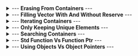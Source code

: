 <details><summary>--- <b>Erasing From Containers</b> ---</summary>

<br/>

This benchmark explores the differences in removing the first/last/random element from various STL containers.<br/>
<br/>

Baseline results (first line) report absolute CPU time.<br/>
All other results report relative increase to the baseline (<1.0 means faster, >1.0 means slower).<br/>
<br/><br/>

| 10'000 elements | clang++  | g++ 
|----------------:|-----:|-----:|
| erase random element from `std::vector<u64>` | 1.07 µs | 1.05 µs|
| erase first element from `std::vector<u64>` | 1.5294x | 1.5149x|
| erase last element from `std::vector<u64>` | 0.4018x | 0.5060x|
| erase random element from `std::list<u64>` | 0.7320x | 0.8930x|
| erase first element from `std::list<u64>` | 0.5392x | 0.4492x|
| erase last element from `std::list<u64>` | 0.4377x | 0.5183x|
| erase random element from `std::deque<u64>` | 1.1438x | 0.9834x|
| erase first element from `std::deque<u64>` | 0.4052x | 0.4672x|
| erase last element from `std::deque<u64>` | 0.5856x | 0.6340x|
| erase random element from `std::set<u64>` | 0.5882x | 0.4917x|
| erase first element from `std::set<u64>` | 0.5229x | 0.5209x|
| erase last element from `std::set<u64>` | 0.4964x | 0.5060x|
| erase random element from `std::unordered_set<u64>` | 0.5592x | 0.4912x|
| erase first element from `std::unordered_set<u64>` | 0.4964x | 0.5050x|
| erase last element from `std::unordered_set<u64>` | 0.3983x | 0.5050x|
| erase random element from `std::map<u64, u64>` | 0.5909x | 0.5183x|
| erase first element from `std::map<u64, u64>` | 0.5271x | 0.5793x|
| erase last element from `std::map<u64, u64>` | 0.5710x | 0.5714x|
| erase random element from `std::unordered_map<u64, u64>` | 0.5229x | 0.4338x|
| erase first element from `std::unordered_map<u64, u64>` | 0.5554x | 0.5050x|
| erase last element from `std::unordered_map<u64, u64>` | 0.5310x | 0.4239x|

<br/><br/>

| 100'000 elements | clang++  | g++ 
|-----------------:|-----:|-----:|
| erase random element from `std::vector<u64>` | 6.14 µs | 6.45 µs|
| erase first element from `std::vector<u64>` | 2.0909x | 2.0432x|
| erase last element from `std::vector<u64>` | 0.0955x | 0.0919x|
| erase random element from `std::list<u64>` | 0.1018x | 0.0000x|
| erase first element from `std::list<u64>` | 0.1114x | 0.0872x|
| erase last element from `std::list<u64>` | 0.0993x | 0.0859x|
| erase random element from `std::deque<u64>` | 1.1648x | 0.9946x|
| erase first element from `std::deque<u64>` | 0.0967x | 0.0848x|
| erase last element from `std::deque<u64>` | 0.0986x | 0.0930x|
| erase random element from `std::set<u64>` | 0.0886x | 0.1114x|
| erase first element from `std::set<u64>` | 0.0932x | 0.0775x|
| erase last element from `std::set<u64>` | 0.0865x | 0.0822x|
| erase random element from `std::unordered_set<u64>` | 0.0722x | 0.0908x|
| erase first element from `std::unordered_set<u64>` | 0.0891x | 0.0735x|
| erase last element from `std::unordered_set<u64>` | 0.0864x | 0.0908x|
| erase random element from `std::map<u64, u64>` | 0.0818x | 0.0822x|
| erase first element from `std::map<u64, u64>` | 0.0865x | 0.0788x|
| erase last element from `std::map<u64, u64>` | 0.0938x | 0.0673x|
| erase random element from `std::unordered_map<u64, u64>` | 0.0966x | 0.0714x|
| erase first element from `std::unordered_map<u64, u64>` | 0.0815x | 0.0814x|
| erase last element from `std::unordered_map<u64, u64>` | 0.0773x | 0.0670x|

<br/><br/>

| 1'000'000 elements | clang++  | g++ 
|-------------------:|-----:|-----:|
| erase random element from `std::vector<u64>` | 62.78 µs | 62.78 µs|
| erase first element from `std::vector<u64>` | 1.9056x | 2.0000x|
| erase last element from `std::vector<u64>` | 0.0067x | 0.0080x|
| erase random element from `std::list<u64>` | 0.0199x | 0.0199x|
| erase first element from `std::list<u64>` | 0.0087x | 0.0098x|
| erase last element from `std::list<u64>` | 0.0085x | 0.0095x|
| erase random element from `std::deque<u64>` | 1.0667x | 1.0000x|
| erase first element from `std::deque<u64>` | 0.0067x | 0.0081x|
| erase last element from `std::deque<u64>` | 0.0076x | 0.0092x|
| erase random element from `std::set<u64>` | 0.0106x | 0.0080x|
| erase first element from `std::set<u64>` | 0.0118x | 0.0082x|
| erase last element from `std::set<u64>` | 0.0084x | 0.0096x|
| erase random element from `std::unordered_set<u64>` | 0.0085x | 0.0098x|
| erase first element from `std::unordered_set<u64>` | 0.0087x | 0.0086x|
| erase last element from `std::unordered_set<u64>` | 0.0092x | 0.0091x|
| erase random element from `std::map<u64, u64>` | 0.0100x | 0.0092x|
| erase first element from `std::map<u64, u64>` | 0.0097x | 0.0090x|
| erase last element from `std::map<u64, u64>` | 0.0087x | 0.0082x|
| erase random element from `std::unordered_map<u64, u64>` | 0.0095x | 0.0092x|
| erase first element from `std::unordered_map<u64, u64>` | 0.0086x | 0.0098x|
| erase last element from `std::unordered_map<u64, u64>` | 0.0091x | 0.0085x|

<br/><br/>

</details>
<details><summary>--- <b>Filling Vector With And Without Reserve</b> ---</summary>

<br/>

This benchmark explores the differences in filling a `std::vector`, one element at a time, with and without using reserve().<br/>
<br/>

Baseline results (first line) report absolute CPU time.<br/>
All other results report relative increase to the baseline (<1.0 means faster, >1.0 means slower).<br/>
<br/><br/>

| pushing 10'000 values into a `std::vector<u64>` | clang++  | g++ 
|------------------------------------------------:|-----:|-----:|
| without reserve | 85.79 µs | 119.98 µs|
| with reserve | 0.2992x | 0.4884x|

<br/><br/>

| pushing 100'000 values into a `std::vector<u64>` | clang++  | g++ 
|-------------------------------------------------:|-----:|-----:|
| without reserve | 1.38 ms | 1.69 ms|
| with reserve | 0.1859x | 0.3634x|

<br/><br/>

| pushing 1'000'000 values into a `std::vector<u64>` | clang++  | g++ 
|---------------------------------------------------:|-----:|-----:|
| without reserve | 13.11 ms | 16.01 ms|
| with reserve | 0.1957x | 0.3661x|

<br/><br/>

</details>
<details><summary>--- <b>Iterating Containers</b> ---</summary>

<br/>

This benchmark explores the differences in iterating over various STL containers via reference and iterators.<br/>
<br/>

Baseline results (first line) report absolute CPU time.<br/>
All other results report relative increase to the baseline (<1.0 means faster, >1.0 means slower).<br/>
<br/><br/>

| iterating over 10'000 elements | clang++  | g++ 
|-------------------------------:|-----:|-----:|
| `std::vector<u64>`, using `auto&` | 2.35 µs | 2.34 µs|
| `std::vector<u64>`, using iterator | 0.9956x | 0.9821x|
| `std::list<u64>`, using `auto&` | 3.9111x | 3.9286x|
| `std::list<u64>`, using iterator | 3.9111x | 3.9286x|
| `std::deque<u64>`, using `auto&` | 1.0667x | 1.0714x|
| `std::deque<u64>`, using iterator | 1.0667x | 2.0759x|
| `std::set<u64>`, using `auto&` | 21.9022x | 23.2143x|
| `std::set<u64>`, using iterator | 21.9022x | 24.0000x|
| `std::unordered_set<u64>`, using `auto&` | 3.9111x | 4.0178x|
| `std::unordered_set<u64>`, using iterator | 3.9111x | 4.0178x|
| `std::map<u64, u64>`, using `auto&` | 24.2963x | 26.7857x|
| `std::map<u64, u64>`, using iterator | 23.7037x | 26.1905x|
| `std::unordered_map<u64, u64>`, using `auto&` | 4.8593x | 3.9583x|
| `std::unordered_map<u64, u64>`, using iterator | 4.9778x | 4.0178x|

<br/><br/>

| iterating over 100'000 elements | clang++  | g++ 
|--------------------------------:|-----:|-----:|
| `std::vector<u64>`, using `auto&` | 23.54 µs | 23.02 µs|
| `std::vector<u64>`, using iterator | 1.0000x | 1.0000x|
| `std::list<u64>`, using `auto&` | 4.1776x | 4.1817x|
| `std::list<u64>`, using iterator | 4.2665x | 4.2726x|
| `std::deque<u64>`, using `auto&` | 1.0578x | 1.0909x|
| `std::deque<u64>`, using iterator | 1.0667x | 2.1364x|
| `std::set<u64>`, using `auto&` | 27.8522x | 28.7882x|
| `std::set<u64>`, using iterator | 27.8522x | 29.5458x|
| `std::unordered_set<u64>`, using `auto&` | 4.1482x | 4.2726x|
| `std::unordered_set<u64>`, using iterator | 4.1776x | 4.3635x|
| `std::map<u64, u64>`, using `auto&` | 29.6300x | 30.3034x|
| `std::map<u64, u64>`, using iterator | 28.8892x | 30.3034x|
| `std::unordered_map<u64, u64>`, using `auto&` | 5.0964x | 4.2425x|
| `std::unordered_map<u64, u64>`, using iterator | 4.9778x | 4.1817x|

<br/><br/>

| iterating over 1'000'000 elements | clang++  | g++ 
|----------------------------------:|-----:|-----:|
| `std::vector<u64>`, using `auto&` | 230.16 µs | 230.16 µs|
| `std::vector<u64>`, using iterator | 1.0227x | 1.0000x|
| `std::list<u64>`, using `auto&` | 12.3430x | 11.9960x|
| `std::list<u64>`, using iterator | 12.0858x | 12.0858x|
| `std::deque<u64>`, using `auto&` | 1.0910x | 1.0668x|
| `std::deque<u64>`, using iterator | 1.0910x | 2.1214x|
| `std::set<u64>`, using `auto&` | 61.8520x | 63.8132x|
| `std::set<u64>`, using iterator | 63.8132x | 63.3606x|
| `std::unordered_set<u64>`, using `auto&` | 12.0858x | 11.0572x|
| `std::unordered_set<u64>`, using iterator | 11.9960x | 11.5715x|
| `std::map<u64, u64>`, using `auto&` | 70.9035x | 78.8950x|
| `std::map<u64, u64>`, using iterator | 70.9035x | 78.8950x|
| `std::unordered_map<u64, u64>`, using `auto&` | 11.3144x | 11.8287x|
| `std::unordered_map<u64, u64>`, using iterator | 11.3144x | 11.8287x|

<br/><br/>

</details>
<details><summary>--- <b>Only Keeping Unique Elements</b> ---</summary>

<br/>

A typical situation is filtering a list of elements, only keeping unique ones.<br/>
While a `std::set` or `std::unordered_set` does just that, it may be preferable to use a `std::vector` instead and delete duplicates in the end.<br/>
<br/>
This benchmark explores the differences in various approaches to solve said task, for several levels of collision.<br/>
p% collision means that out of the inserted values p% of the values appear more than once and thus have to be filtered out.<br/>
<br/>

Baseline results (first line) report absolute CPU time.<br/>
All other results report relative increase to the baseline (<1.0 means faster, >1.0 means slower).<br/>
<br/><br/>

| inserting 10'000 elements, 0% collision | clang++  | g++ 
|----------------------------------------:|-----:|-----:|
| using `std::vector<u64>`, elements added all at once | 369.70 µs | 401.09 µs|
| using `std::vector<u64>`, elements added one-by-one, filtered in the end | 1.0955x | 0.9044x|
| using `std::vector<u64>`, elements added one-by-one, filtered halfway and in the end | 1.3208x | 1.3913x|
| using `std::set<u64>`, elements added all at once | 2.6026x | 2.8000x|
| using `std::set<u64>`, elements added one-by-one | 2.9057x | 2.7391x|
| using `std::unordered_set<u64>`, elements added all at once | 1.3208x | 1.3217x|
| using `std::unordered_set<u64>`, elements added one-by-one | 1.8491x | 1.7043x|

<br/><br/>

| inserting 10'000 elements, 25% collision | clang++  | g++ 
|-----------------------------------------:|-----:|-----:|
| using `std::vector<u64>`, elements added all at once | 418.53 µs | 435.29 µs|
| using `std::vector<u64>`, elements added one-by-one, filtered in the end | 0.9752x | 0.9758x|
| using `std::vector<u64>`, elements added one-by-one, filtered halfway and in the end | 1.3176x | 1.0897x|
| using `std::set<u64>`, elements added all at once | 2.0833x | 2.1313x|
| using `std::set<u64>`, elements added one-by-one | 2.3490x | 2.2585x|
| using `std::unordered_set<u64>`, elements added all at once | 1.0500x | 1.0208x|
| using `std::unordered_set<u64>`, elements added one-by-one | 1.7083x | 1.4422x|

<br/><br/>

| inserting 10'000 elements, 50% collision | clang++  | g++ 
|-----------------------------------------:|-----:|-----:|
| using `std::vector<u64>`, elements added all at once | 404.53 µs | 427.25 µs|
| using `std::vector<u64>`, elements added one-by-one, filtered in the end | 1.0562x | 1.0630x|
| using `std::vector<u64>`, elements added one-by-one, filtered halfway and in the end | 1.3133x | 1.1755x|
| using `std::set<u64>`, elements added all at once | 1.5950x | 1.6156x|
| using `std::set<u64>`, elements added one-by-one | 1.7933x | 1.8612x|
| using `std::unordered_set<u64>`, elements added all at once | 0.8277x | 0.8824x|
| using `std::unordered_set<u64>`, elements added one-by-one | 1.2677x | 1.1703x|

<br/><br/>

| inserting 10'000 elements, 75% collision | clang++  | g++ 
|-----------------------------------------:|-----:|-----:|
| using `std::vector<u64>`, elements added all at once | 404.99 µs | 371.09 µs|
| using `std::vector<u64>`, elements added one-by-one, filtered in the end | 1.0524x | 1.0573x|
| using `std::vector<u64>`, elements added one-by-one, filtered halfway and in the end | 1.2015x | 1.1485x|
| using `std::set<u64>`, elements added all at once | 1.2732x | 1.6917x|
| using `std::set<u64>`, elements added one-by-one | 1.2346x | 1.8797x|
| using `std::unordered_set<u64>`, elements added all at once | 0.6511x | 0.5865x|
| using `std::unordered_set<u64>`, elements added one-by-one | 0.8906x | 0.9472x|

<br/><br/>

| inserting 10'000 elements, 100% collision | clang++  | g++ 
|------------------------------------------:|-----:|-----:|
| using `std::vector<u64>`, elements added all at once | 59.38 µs | 60.94 µs|
| using `std::vector<u64>`, elements added one-by-one, filtered in the end | 0.9868x | 1.0073x|
| using `std::vector<u64>`, elements added one-by-one, filtered halfway and in the end | 1.0573x | 0.8700x|
| using `std::set<u64>`, elements added all at once | 0.1974x | 0.2513x|
| using `std::set<u64>`, elements added one-by-one | 0.5075x | 0.2043x|
| using `std::unordered_set<u64>`, elements added all at once | 1.5038x | 1.5453x|
| using `std::unordered_set<u64>`, elements added one-by-one | 1.6731x | 1.6250x|

<br/><br/>

| inserting 100'000 elements, 0% collision | clang++  | g++ 
|-----------------------------------------:|-----:|-----:|
| using `std::vector<u64>`, elements added all at once | 4.74 ms | 4.53 ms|
| using `std::vector<u64>`, elements added one-by-one, filtered in the end | 0.9545x | 0.9848x|
| using `std::vector<u64>`, elements added one-by-one, filtered halfway and in the end | 1.3182x | 1.4132x|
| using `std::set<u64>`, elements added all at once | 3.5884x | 4.0353x|
| using `std::set<u64>`, elements added one-by-one | 3.3687x | 4.0058x|
| using `std::unordered_set<u64>`, elements added all at once | 1.4170x | 1.3233x|
| using `std::unordered_set<u64>`, elements added one-by-one | 2.0597x | 1.8850x|

<br/><br/>

| inserting 100'000 elements, 25% collision | clang++  | g++ 
|------------------------------------------:|-----:|-----:|
| using `std::vector<u64>`, elements added all at once | 4.63 ms | 4.80 ms|
| using `std::vector<u64>`, elements added one-by-one, filtered in the end | 1.0791x | 1.1202x|
| using `std::vector<u64>`, elements added one-by-one, filtered halfway and in the end | 1.3549x | 1.3671x|
| using `std::set<u64>`, elements added all at once | 3.3721x | 3.5725x|
| using `std::set<u64>`, elements added one-by-one | 3.3721x | 3.6518x|
| using `std::unordered_set<u64>`, elements added all at once | 1.1742x | 1.0416x|
| using `std::unordered_set<u64>`, elements added one-by-one | 1.6860x | 1.5624x|

<br/><br/>

| inserting 100'000 elements, 50% collision | clang++  | g++ 
|------------------------------------------:|-----:|-----:|
| using `std::vector<u64>`, elements added all at once | 4.82 ms | 4.60 ms|
| using `std::vector<u64>`, elements added one-by-one, filtered in the end | 1.1013x | 1.0909x|
| using `std::vector<u64>`, elements added one-by-one, filtered halfway and in the end | 1.3014x | 1.5152x|
| using `std::set<u64>`, elements added all at once | 2.5450x | 3.3939x|
| using `std::set<u64>`, elements added one-by-one | 2.5049x | 3.3939x|
| using `std::unordered_set<u64>`, elements added all at once | 0.8219x | 0.8702x|
| using `std::unordered_set<u64>`, elements added one-by-one | 1.2309x | 1.3030x|

<br/><br/>

| inserting 100'000 elements, 75% collision | clang++  | g++ 
|------------------------------------------:|-----:|-----:|
| using `std::vector<u64>`, elements added all at once | 4.72 ms | 4.87 ms|
| using `std::vector<u64>`, elements added one-by-one, filtered in the end | 1.0927x | 0.8851x|
| using `std::vector<u64>`, elements added one-by-one, filtered halfway and in the end | 1.0643x | 1.1550x|
| using `std::set<u64>`, elements added all at once | 1.8101x | 2.3956x|
| using `std::set<u64>`, elements added one-by-one | 1.8984x | 2.5065x|
| using `std::unordered_set<u64>`, elements added all at once | 0.5869x | 0.4612x|
| using `std::unordered_set<u64>`, elements added one-by-one | 0.7791x | 0.8021x|

<br/><br/>

| inserting 100'000 elements, 100% collision | clang++  | g++ 
|-------------------------------------------:|-----:|-----:|
| using `std::vector<u64>`, elements added all at once | 578.12 µs | 704.02 µs|
| using `std::vector<u64>`, elements added one-by-one, filtered in the end | 1.1622x | 1.2181x|
| using `std::vector<u64>`, elements added one-by-one, filtered halfway and in the end | 1.0811x | 0.9165x|
| using `std::set<u64>`, elements added all at once | 0.2389x | 0.1833x|
| using `std::set<u64>`, elements added one-by-one | 0.4157x | 0.1739x|
| using `std::unordered_set<u64>`, elements added all at once | 1.4834x | 1.2633x|
| using `std::unordered_set<u64>`, elements added one-by-one | 1.6870x | 1.4261x|

<br/><br/>

| inserting 1'000'000 elements, 0% collision | clang++  | g++ 
|-------------------------------------------:|-----:|-----:|
| using `std::vector<u64>`, elements added all at once | 56.25 ms | 57.81 ms|
| using `std::vector<u64>`, elements added one-by-one, filtered in the end | 1.0000x | 1.0074x|
| using `std::vector<u64>`, elements added one-by-one, filtered halfway and in the end | 1.3384x | 1.2913x|
| using `std::set<u64>`, elements added all at once | 10.1389x | 11.0811x|
| using `std::set<u64>`, elements added one-by-one | 10.2778x | 10.8108x|
| using `std::unordered_set<u64>`, elements added all at once | 2.5556x | 2.4865x|
| using `std::unordered_set<u64>`, elements added one-by-one | 4.1667x | 4.0541x|

<br/><br/>

| inserting 1'000'000 elements, 25% collision | clang++  | g++ 
|--------------------------------------------:|-----:|-----:|
| using `std::vector<u64>`, elements added all at once | 56.82 ms | 59.66 ms|
| using `std::vector<u64>`, elements added one-by-one, filtered in the end | 1.0250x | 0.9524x|
| using `std::vector<u64>`, elements added one-by-one, filtered halfway and in the end | 1.2833x | 1.1931x|
| using `std::set<u64>`, elements added all at once | 8.1125x | 8.7738x|
| using `std::set<u64>`, elements added one-by-one | 8.2500x | 8.6429x|
| using `std::unordered_set<u64>`, elements added all at once | 1.8071x | 1.8707x|
| using `std::unordered_set<u64>`, elements added one-by-one | 3.3000x | 3.1429x|

<br/><br/>

| inserting 1'000'000 elements, 50% collision | clang++  | g++ 
|--------------------------------------------:|-----:|-----:|
| using `std::vector<u64>`, elements added all at once | 56.25 ms | 58.24 ms|
| using `std::vector<u64>`, elements added one-by-one, filtered in the end | 1.0354x | 1.0732x|
| using `std::vector<u64>`, elements added one-by-one, filtered halfway and in the end | 1.2626x | 1.2439x|
| using `std::set<u64>`, elements added all at once | 5.2778x | 6.1707x|
| using `std::set<u64>`, elements added one-by-one | 5.4167x | 6.1707x|
| using `std::unordered_set<u64>`, elements added all at once | 1.0043x | 1.0525x|
| using `std::unordered_set<u64>`, elements added one-by-one | 1.4683x | 1.3415x|

<br/><br/>

| inserting 1'000'000 elements, 75% collision | clang++  | g++ 
|--------------------------------------------:|-----:|-----:|
| using `std::vector<u64>`, elements added all at once | 53.98 ms | 58.24 ms|
| using `std::vector<u64>`, elements added one-by-one, filtered in the end | 1.0263x | 0.9659x|
| using `std::vector<u64>`, elements added one-by-one, filtered halfway and in the end | 1.1842x | 1.1220x|
| using `std::set<u64>`, elements added all at once | 2.8947x | 3.4878x|
| using `std::set<u64>`, elements added one-by-one | 2.8947x | 3.4878x|
| using `std::unordered_set<u64>`, elements added all at once | 0.5548x | 0.5263x|
| using `std::unordered_set<u64>`, elements added one-by-one | 0.7833x | 0.7333x|

<br/><br/>

| inserting 1'000'000 elements, 100% collision | clang++  | g++ 
|---------------------------------------------:|-----:|-----:|
| using `std::vector<u64>`, elements added all at once | 7.25 ms | 7.64 ms|
| using `std::vector<u64>`, elements added one-by-one, filtered in the end | 1.1200x | 1.0909x|
| using `std::vector<u64>`, elements added one-by-one, filtered halfway and in the end | 1.0051x | 0.9545x|
| using `std::set<u64>`, elements added all at once | 0.1557x | 0.1790x|
| using `std::set<u64>`, elements added one-by-one | 0.3719x | 0.1621x|
| using `std::unordered_set<u64>`, elements added all at once | 1.0769x | 1.1182x|
| using `std::unordered_set<u64>`, elements added one-by-one | 1.3462x | 1.3091x|

<br/><br/>

</details>
<details><summary>--- <b>Searching Containers</b> ---</summary>

<br/>

This benchmark explores the differences in searching objects in containers.<br/>
All tests are performed with objects that exist as well as non-existing objects.<br/>
For sortable collections, both unsorted search and sorted binary search are included.<br/>
<br/>

Baseline results (first line) report absolute CPU time.<br/>
All other results report relative increase to the baseline (<1.0 means faster, >1.0 means slower).<br/>
<br/><br/>

| 10'000 elements, searching random existing element | clang++  | g++ 
|---------------------------------------------------:|-----:|-----:|
| `std::vector<u64>` (unsorted) | 1.76 µs | 1.50 µs|
| `std::vector<u64>` (sorted, binary search) | 0.3627x | 0.4376x|
| `std::list<u64>` (unsorted) | 3.1548x | 3.7209x|
| `std::list<u64>` (sorted, binary search) | 5.4762x | 6.5581x|
| `std::deque<u64>` (unsorted) | 1.4286x | 0.9674x|
| `std::deque<u64>` (sorted, binary search) | 0.3571x | 0.4376x|
| `std::set<u64>` | 0.3472x | 0.3855x|
| `std::unordered_set<u64>` | 0.3016x | 0.3647x|
| `std::map<u64, u64>` | 0.2933x | 0.4167x|
| `std::unordered_map<u64, u64>` | 0.3095x | 0.3974x|

<br/><br/>

| 10'000 elements, searching random non-existing element | clang++  | g++ 
|-------------------------------------------------------:|-----:|-----:|
| `std::vector<u64>` (unsorted) | 2.62 µs | 2.11 µs|
| `std::vector<u64>` (sorted, binary search) | 0.2181x | 0.2645x|
| `std::list<u64>` (unsorted) | 3.7500x | 4.8595x|
| `std::list<u64>` (sorted, binary search) | 3.6303x | 4.7603x|
| `std::deque<u64>` (unsorted) | 1.5293x | 1.5388x|
| `std::deque<u64>` (sorted, binary search) | 0.2082x | 0.3174x|
| `std::set<u64>` | 0.2502x | 0.2444x|
| `std::unordered_set<u64>` | 0.1906x | 0.2656x|
| `std::map<u64, u64>` | 0.2021x | 0.2851x|
| `std::unordered_map<u64, u64>` | 0.1906x | 0.2512x|

<br/><br/>

| 100'000 elements, searching random existing element | clang++  | g++ 
|----------------------------------------------------:|-----:|-----:|
| `std::vector<u64>` (unsorted) | 12.28 µs | 9.21 µs|
| `std::vector<u64>` (sorted, binary search) | 0.0375x | 0.0679x|
| `std::list<u64>` (unsorted) | 4.2000x | 5.6000x|
| `std::list<u64>` (sorted, binary search) | 7.6701x | 10.9086x|
| `std::deque<u64>` (unsorted) | 1.5880x | 1.5152x|
| `std::deque<u64>` (sorted, binary search) | 0.0522x | 0.0663x|
| `std::set<u64>` | 0.0489x | 0.0696x|
| `std::unordered_set<u64>` | 0.0386x | 0.0515x|
| `std::map<u64, u64>` | 0.0573x | 0.0754x|
| `std::unordered_map<u64, u64>` | 0.0471x | 0.0591x|

<br/><br/>

| 100'000 elements, searching random non-existing element | clang++  | g++ 
|--------------------------------------------------------:|-----:|-----:|
| `std::vector<u64>` (unsorted) | 18.42 µs | 16.04 µs|
| `std::vector<u64>` (sorted, binary search) | 0.0322x | 0.0429x|
| `std::list<u64>` (unsorted) | 5.1704x | 6.1302x|
| `std::list<u64>` (sorted, binary search) | 5.1134x | 6.2391x|
| `std::deque<u64>` (unsorted) | 2.0833x | 1.7370x|
| `std::deque<u64>` (sorted, binary search) | 0.0318x | 0.0426x|
| `std::set<u64>` | 0.0341x | 0.0390x|
| `std::unordered_set<u64>` | 0.0314x | 0.0351x|
| `std::map<u64, u64>` | 0.0339x | 0.0470x|
| `std::unordered_map<u64, u64>` | 0.0288x | 0.0391x|

<br/><br/>

| 1'000'000 elements, searching random existing element | clang++  | g++ 
|------------------------------------------------------:|-----:|-----:|
| `std::vector<u64>` (unsorted) | 119.63 µs | 83.71 µs|
| `std::vector<u64>` (sorted, binary search) | 0.0060x | 0.0078x|
| `std::list<u64>` (unsorted) | 9.7959x | 13.7083x|
| `std::list<u64>` (sorted, binary search) | 11.3703x | 22.4734x|
| `std::deque<u64>` (unsorted) | 1.5395x | 1.6499x|
| `std::deque<u64>` (sorted, binary search) | 0.0061x | 0.0086x|
| `std::set<u64>` | 0.0066x | 0.0108x|
| `std::unordered_set<u64>` | 0.0054x | 0.0084x|
| `std::map<u64, u64>` | 0.0075x | 0.0097x|
| `std::unordered_map<u64, u64>` | 0.0065x | 0.0071x|

<br/><br/>

| 1'000'000 elements, searching random non-existing element | clang++  | g++ 
|----------------------------------------------------------:|-----:|-----:|
| `std::vector<u64>` (unsorted) | 180.30 µs | 184.17 µs|
| `std::vector<u64>` (sorted, binary search) | 0.0035x | 0.0037x|
| `std::list<u64>` (unsorted) | 14.7715x | 14.4615x|
| `std::list<u64>` (sorted, binary search) | 7.4827x | 9.7974x|
| `std::deque<u64>` (unsorted) | 2.0423x | 1.4657x|
| `std::deque<u64>` (sorted, binary search) | 0.0042x | 0.0037x|
| `std::set<u64>` | 0.0041x | 0.0042x|
| `std::unordered_set<u64>` | 0.0029x | 0.0036x|
| `std::map<u64, u64>` | 0.0048x | 0.0044x|
| `std::unordered_map<u64, u64>` | 0.0033x | 0.0043x|

<br/><br/>

</details>
<details><summary>--- <b>Std Function Vs Function Ptr</b> ---</summary>

<br/>

This benchmark explores the call overhead of invoking a list of `std::function` compared to function pointers, both stored in a `std::vector`.<br/>
Content of the functions is similar.<br/>
A typical situation where this is interesting would be invoking (a collection of) callback functions.<br/>
<br/>

Baseline results (first line) report absolute CPU time.<br/>
All other results report relative increase to the baseline (<1.0 means faster, >1.0 means slower).<br/>
<br/><br/>

| 10'000 function calls | clang++  | g++ 
|----------------------:|-----:|-----:|
| via function pointer | 87.89 µs | 153.46 µs|
| via `std::function` | 1.2223x | 1.0999x|

<br/><br/>

| 100'000 function calls | clang++  | g++ 
|-----------------------:|-----:|-----:|
| via function pointer | 889.37 µs | 1.53 ms|
| via `std::function` | 1.2078x | 1.1007x|

<br/><br/>

| 1'000'000 function calls | clang++  | g++ 
|-------------------------:|-----:|-----:|
| via function pointer | 8.75 ms | 15.28 ms|
| via `std::function` | 1.2556x | 1.0976x|

<br/><br/>

</details>
<details><summary>--- <b>Using Objects Vs Object Pointers</b> ---</summary>

<br/>

This benchmark explores the difference in accessing "large" structs either directly or through smart/raw pointers to such objects.<br/>
<br/>

Baseline results (first line) report absolute CPU time.<br/>
All other results report relative increase to the baseline (<1.0 means faster, >1.0 means slower).<br/>
<br/><br/>

| accessing 10'000 objects (128 bytes each) | clang++  | g++ 
|------------------------------------------:|-----:|-----:|
| access stack-allocated contiguous objects | 7.50 µs | 2.35 µs|
| access via raw pointers to heap-allocated objects | 1.1163x | 1.0000x|
| access via unique pointers | 1.1163x | 0.9778x|
| access via shared pointers | 1.1721x | 1.0000x|

<br/><br/>

| accessing 100'000 objects (128 bytes each) | clang++  | g++ 
|-------------------------------------------:|-----:|-----:|
| access stack-allocated contiguous objects | 76.73 µs | 23.02 µs|
| access via raw pointers to heap-allocated objects | 1.1181x | 1.0000x|
| access via unique pointers | 1.0909x | 1.0227x|
| access via shared pointers | 1.2545x | 1.0227x|

<br/><br/>

| accessing 1'000'000 objects (128 bytes each) | clang++  | g++ 
|---------------------------------------------:|-----:|-----:|
| access stack-allocated contiguous objects | 3.61 ms | 235.40 µs|
| access via raw pointers to heap-allocated objects | 1.1337x | 1.0000x|
| access via unique pointers | 1.1378x | 1.0000x|
| access via shared pointers | 1.1917x | 1.2668x|

<br/><br/>

| reordering 10'000 objects (128 bytes each) | clang++  | g++ 
|-------------------------------------------:|-----:|-----:|
| shuffling objects | 2.34 ms | 2.40 ms|
| shuffling raw pointers | 0.9588x | 0.9547x|

<br/><br/>

| reordering 100'000 objects (128 bytes each) | clang++  | g++ 
|--------------------------------------------:|-----:|-----:|
| shuffling objects | 46.88 ms | 46.88 ms|
| shuffling raw pointers | 0.9556x | 0.9556x|

<br/><br/>

| reordering 1'000'000 objects (128 bytes each) | clang++  | g++ 
|----------------------------------------------:|-----:|-----:|
| shuffling objects | 531.25 ms | 531.25 ms|
| shuffling raw pointers | 0.8676x | 0.8676x|

<br/><br/>

</details>
